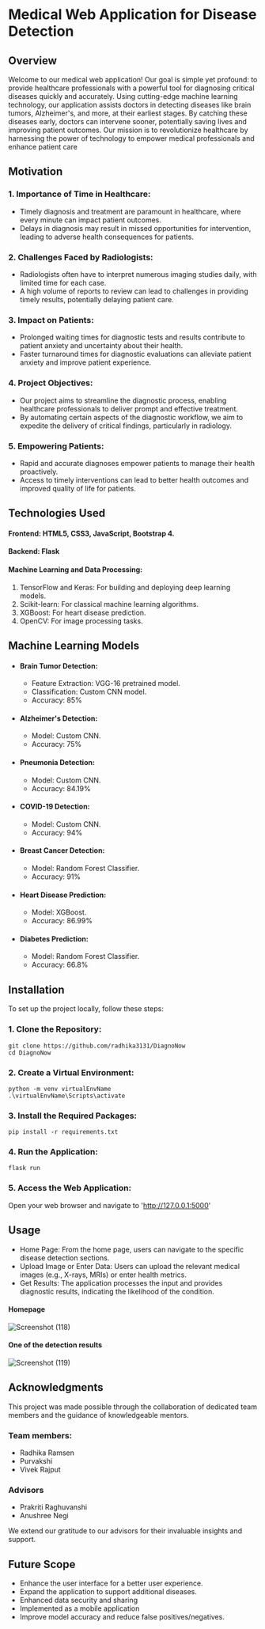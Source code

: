 # Medical Web Application for Disease Detection

## Overview 
Welcome to our  medical web application! Our goal is simple yet profound: to provide healthcare professionals with a powerful tool for diagnosing critical diseases quickly and accurately. Using cutting-edge machine learning technology, our application assists doctors in detecting diseases like brain tumors, Alzheimer's, and more, at their earliest stages. By catching these diseases early, doctors can intervene sooner, potentially saving lives and improving patient outcomes. Our mission is to revolutionize healthcare by harnessing the power of technology to empower medical professionals and enhance patient care      

## Motivation
### 1. Importance of Time in Healthcare:
 * Timely diagnosis and treatment are paramount in healthcare, where every minute can impact patient outcomes.
 * Delays in diagnosis may result in missed opportunities for intervention, leading to adverse health consequences for patients.
### 2. Challenges Faced by Radiologists:
 * Radiologists often have to interpret numerous imaging studies daily, with limited time for each case. 
 * A high volume of reports to review can lead to challenges in providing timely results, potentially delaying patient care.
### 3. Impact on Patients:
 * Prolonged waiting times for diagnostic tests and results contribute to patient anxiety and uncertainty about their health.
 * Faster turnaround times for diagnostic evaluations can alleviate patient anxiety and improve patient experience.
### 4. Project Objectives:
 * Our project aims to streamline the diagnostic process, enabling healthcare professionals to deliver prompt and effective treatment.
 * By automating certain aspects of the diagnostic workflow, we aim to expedite the delivery of critical findings, particularly in radiology.
### 5. Empowering Patients:
  * Rapid and accurate diagnoses empower patients to manage their health proactively.
  * Access to timely interventions can lead to better health outcomes and improved quality of life for patients.

## Technologies Used
#### Frontend: HTML5, CSS3, JavaScript, Bootstrap 4.
               
#### Backend: Flask
#### Machine Learning and Data Processing:
 1. TensorFlow and Keras: For building and deploying deep learning models.
 2. Scikit-learn: For classical machine learning algorithms.
 3. XGBoost: For heart disease prediction.
 4. OpenCV: For image processing tasks.

## Machine Learning Models
* #### Brain Tumor Detection:
   * Feature Extraction: VGG-16 pretrained model.
   * Classification: Custom CNN model.
   * Accuracy: 85%
* #### Alzheimer's Detection:
   * Model: Custom CNN.
   * Accuracy: 75%
* #### Pneumonia Detection:
   * Model: Custom CNN.
   * Accuracy: 84.19%
* #### COVID-19 Detection:
   * Model: Custom CNN.
   * Accuracy: 94%
* #### Breast Cancer Detection:
   * Model: Random Forest Classifier.
   * Accuracy: 91%
* #### Heart Disease Prediction:
   * Model: XGBoost.
   * Accuracy: 86.99%
* #### Diabetes Prediction:
   * Model: Random Forest Classifier.
   * Accuracy: 66.8%

## Installation
To set up the project locally, follow these steps:

### 1. Clone the Repository:
```
git clone https://github.com/radhika3131/DiagnoNow
cd DiagnoNow

```
### 2. Create a Virtual Environment:
```
python -m venv virtualEnvName
.\virtualEnvName\Scripts\activate

```
### 3. Install the Required Packages:
```
pip install -r requirements.txt
```
### 4. Run the Application:
```
flask run
```
### 5. Access the Web Application:
Open your web browser and navigate to  'http://127.0.0.1:5000'

## Usage
 * Home Page: From the home page, users can navigate to the specific disease detection sections.
 * Upload Image or Enter Data: Users can upload the relevant medical images (e.g., X-rays, MRIs) or enter health metrics.
 * Get Results: The application processes the input and provides diagnostic results, indicating the likelihood of the condition.

#### Homepage
![Screenshot (118)](https://github.com/radhika3131/DiagnoNow/assets/102825662/8eb24f2d-2e8c-4155-b2ae-f97d9a682e0e)

#### One of the detection results
![Screenshot (119)](https://github.com/radhika3131/DiagnoNow/assets/102825662/e1f9b464-8d55-410e-970a-d7137637629a)

## Acknowledgments
This project was made possible through the collaboration of dedicated team members and the guidance of knowledgeable mentors.
### Team members:
 * Radhika Ramsen
 * Purvakshi
 * Vivek Rajput
### Advisors
 * Prakriti Raghuvanshi
 * Anushree Negi
   
We extend our gratitude to our advisors for their invaluable insights and support.

## Future Scope
 * Enhance the user interface for a better user experience.
 * Expand the application to support additional diseases.
 * Enhanced data security and sharing
 * Implemented as a mobile application
 * Improve model accuracy and reduce false positives/negatives.
   

